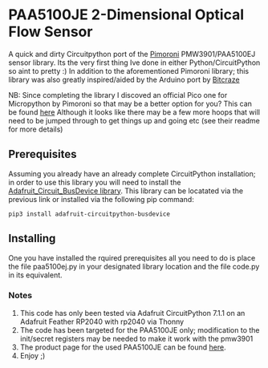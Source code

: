# PAA5100JE 2-Dimensional Optical Flow Sensor

A quick and dirty Circuitpython port of the [Pimoroni](https://github.com/pimoroni/pmw3901-python) PMW3901/PAA5100EJ sensor library. Its the very first thing Ive done in either Python/CircuitPython so aint to pretty :) In addition to the aforementioned Pimoroni library; this library was also greatly inspired/aided by the Arduino port by [Bitcraze](https://github.com/bitcraze/Bitcraze_PMW3901)

NB: Since completing the library I discoved an official Pico one for Micropython by Pimoroni so that may be a better option for you? This can be found [here](https://github.com/pimoroni/pimoroni-pico) Although it looks like there may be a few more hoops that will need to be jumped through to get things up and going etc (see their readme for more details)

## Prerequisites

Assuming you already have an already complete CircuitPython installation; in order to use this library you will need to install the [Adafruit_Circuit_BusDevice library](https://github.com/adafruit/Adafruit_CircuitPython_BusDevice). This library can be locatated via the previous link or installed via the following pip command:

```
pip3 install adafruit-circuitpython-busdevice
```

## Installing

One you have installed the rquired prerequisites all you need to do is place the file paa5100ej.py in your designated library location and the file code.py in its equivalent. 

### Notes
1. This code has only been tested via Adafruit CircuitPython 7.1.1 on an Adafruit Feather RP2040 with rp2040 via Thonny
2. The code has been targeted for the PAA5100JE only; modification to the init/secret registers may be needed to make it work with the pmw3901
3. The product page for the used PAA5100JE can be found [here](https://shop.pimoroni.com/products/paa5100je-optical-tracking-spi-breakout).
4. Enjoy ;)

